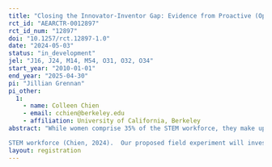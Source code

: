 ```yaml
---
title: "Closing the Innovator-Inventor Gap: Evidence from Proactive (Opt-Out) Outreach"
rct_id: "AEARCTR-0012897"
rct_id_num: "12897"
doi: "10.1257/rct.12897-1.0"
date: "2024-05-03"
status: "in_development"
jel: "J16, J24, M14, M54, O31, O32, O34"
start_year: "2010-01-01"
end_year: "2025-04-30"
pi: "Jillian Grennan"
pi_other:
  1:
    - name: Colleen Chien
    - email: cchien@berkeley.edu
    - affiliation: University of California, Berkeley
abstract: "While women comprise 35% of the STEM workforce, they make up only 13% of inventors; Black professionals represent 9% of STEM workers but only 1.2% of inventors (NCSES, 2023; Akcigit and Goldschlag, 2022). These discrepancies highlight a substantial “innovator-inventor gap,” or the reduced rate at which innovators from underrepresented groups (URGs) become inventors on patents despite their presence in the
STEM workforce (Chien, 2024).  Our proposed field experiment will investigate the influence that proactive outreach has on STEM professionals' engagement with the invention process at a collaborating high-tech firm.  By randomly assigning those who have never submitted an inventive idea for patenting to treatment and control groups, we plan to examine how different framing (opt-in/opt-out) and highlighted factors (extrinsic rewards/intrinsic motives) influence engagement with the inventive process, which we will measure through participation rates in early stages of the process (e.g., attending a brainstorming event) and submitted inventive ideas.  Then, we will evaluate whether opt-out framing reduces the innovator-inventor gap as well as STEM professionals' self-identity as inventors and their perceptions of the firm's innovation culture. Overall, this study will provide experimental evidence on the effectiveness of such interventions in closing gaps within firms and will augment quasi-experimental evidence from natural experiments at four other collaborating firms, which provide evidence consistent with opt-out framing attenuating the innovator-inventor gap."
layout: registration
---
```


